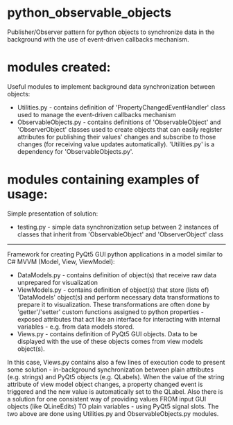# python_observable_objects
Publisher/Observer pattern for python objects to synchronize data in the background with the use of event-driven callbacks mechanism.

# modules created:
Useful modules to implement background data synchronization between objects:
- Utilities.py - contains definition of 'PropertyChangedEventHandler' class used to manage the event-driven callbacks mechanism
- ObservableObjects.py - contains definitions of 'ObservableObject' and 'ObserverObject' classes used to create objects that can easily register attributes for publishing their values' changes and subscribe to those changes (for receiving value updates automatically). 'Utilities.py' is a dependency for 'ObservableObjects.py'.

# modules containing examples of usage:
Simple presentation of solution:
- testing.py - simple data synchronization setup between 2 instances of classes that inherit from 'ObservableObject' and 'ObserverObject' class
-----------------------------------------------------------------------------------------------------------------------------------------------
Framework for creating PyQt5 GUI python applications in a model similar to C# MVVM (Model, View, ViewModel):
- DataModels.py - contains definition of object(s) that receive raw data unprepared for visualization
- ViewModels.py - contains definition of object(s) that store (lists of) 'DataModels' object(s) and perform necessary data transformations to prepare it to visualization. These transformations are often done by 'getter'/'setter' custom functions assigned to python properties - exposed attributes that act like an interface for interacting with internal variables - e.g. from data models stored. 
- Views.py - contains definition of PyQt5 GUI objects. Data to be displayed with the use of these objects comes from view models object(s).

In this case, Views.py contains also a few lines of execution code to present some solution - in-background synchronization between plain attributes (e.g. strings) and PyQt5 objects (e.g. QLabels). When the value of the string attribute of view model object changes, a property changed event is triggered and the new value is automatically set to the QLabel.
Also there is a solution for one consistent way of providing values FROM input GUI objects (like QLineEdits) TO plain variables - using PyQt5 signal slots. 
The two above are done using Utilities.py and ObservableObjects.py modules.


